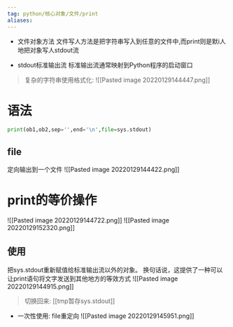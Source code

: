 ```yaml
---
tag: python/核心对象/文件/print
aliases:
---
```



- 文件对象方法
文件写人方法是把字符串写入到任意的文件中,而print则是默i人地把对象写人stdout流


- stdout标准输出流
标准输出流通常映射到Python程序的启动窗口

> 复杂的字符串使用格式化:
> ![[Pasted image 20220129144447.png]]


# 语法

```python
print(ob1,ob2,sep='',end='\n',file=sys.stdout)
```


## file
定向输出到一个文件
![[Pasted image 20220129144422.png]]


# print的等价操作
![[Pasted image 20220129144722.png]]
![[Pasted image 20220129152320.png]]

## 使用

把sys.stdout重新赋值给标准输出流以外的对象。
换句话说，这提供了一种可以让print语句将文字发送到其他地方的等效方式
![[Pasted image 20220129144915.png]]

> 切换回来: [[tmp暂存sys.stdout]]

- 一次性使用: file重定向
![[Pasted image 20220129145951.png]]




